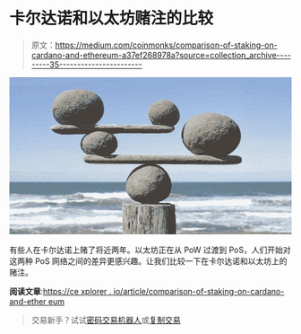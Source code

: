 # 卡尔达诺和以太坊赌注的比较

> 原文：<https://medium.com/coinmonks/comparison-of-staking-on-cardano-and-ethereum-a37ef268978a?source=collection_archive---------35----------------------->

![](img/09cfb91a9dc4dba13457e3d24fff2854.png)

有些人在卡尔达诺上赌了将近两年。以太坊正在从 PoW 过渡到 PoS，人们开始对这两种 PoS 网络之间的差异更感兴趣。让我们比较一下在卡尔达诺和以太坊上的赌注。

**阅读文章**:[https://ce xplorer . io/article/comparison-of-staking-on-cardano-and-ether eum](https://cexplorer.io/article/comparison-of-staking-on-cardano-and-ethereum)

> 交易新手？试试[密码交易机器人](/coinmonks/crypto-trading-bot-c2ffce8acb2a)或[复制交易](/coinmonks/top-10-crypto-copy-trading-platforms-for-beginners-d0c37c7d698c)